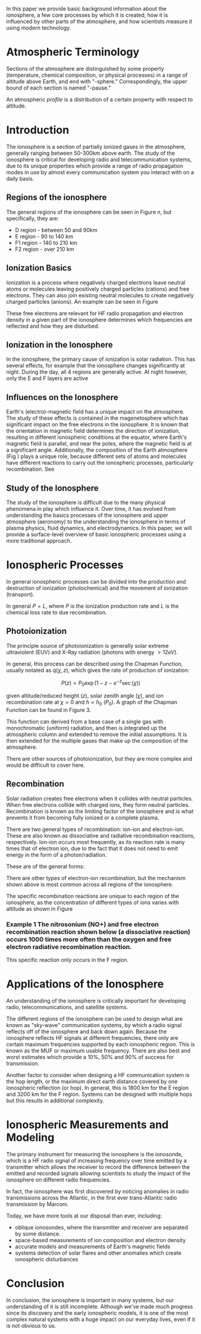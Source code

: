 In this paper we provide basic background information about the ionosphere, a few core processes by which it is created, how it is influenced by other parts of the atmosphere, and how scientists measure it using modern technology.


# Atmospheric Terminology

Sections of the atmosphere are distinguished by some property (temperature, chemical composition, or physical processes) in a range of altitude above Earth, and end with "-sphere." Correspondingly, the upper bound of each section is named "-pause."

An atmospheric *profile* is a distribution of a certain property with respect to altitude.

# Introduction

The ionosphere is a section of partially ionized gases in the atmosphere, generally ranging between 50-300km above earth. The study of the ionosphere is critical for developing radio and telecommunication systems, due to its unique properties which provide a range of radio propagation modes in use by almost every communication system you interact with on a daily basis.

## Regions of the ionosphere
The general regions of the ionosphere can be seen in Figure n, but specifically, they are:
- D region - between 50 and 90km
- E region - 90 to 140 km
- F1 region - 140 to 210 km
- F2 region - over 210 km


## Ionization Basics
Ionization is a process where negatively charged electrons leave neutral atoms or molecules leaving positively charged particles (cations) and free electrons. They can also join existing neutral molecules to create negatively charged particles (anions). An example can be seen in Figure 

These free electrons are relevant for HF radio propagation and electron density in a given part of the ionosphere determines which frequencies are reflected and how they are disturbed.

## Ionization in the Ionosphere
In the ionosphere, the primary cause of ionization is solar radiation. This has several effects, for example that the ionosphere changes significantly at night. During the day, all 4 regions are generally active. At night however, only the E and F layers are active


## Influences on the Ionosphere
Earth's (electro)-magnetic field has a unique impact on the atmosphere. The study of these effects is contained in the magenetosphere which has significant impact on the free electrons in the ionosphere. It is known that the orientation in magnetic field determines the direction of ionization, resulting in different ionospheric conditions at the equator, where Earth's magnetic field is parallel, and near the poles, where the magnetic field is at a significant angle. Additionally, the composition of the Earth atmosphere (Fig ) plays a unique role, because different sets of atoms and molecules have different reactions to carry out the ionospheric processes, particularly recombination. See 
 
## Study of the Ionosphere
The study of the ionosphere is difficult due to the many physical phenomena in play which influence it. Over time,  it has evolved from understanding the basics processes of the ionosphere and upper atmosphere (aeronomy) to the understanding the ionosphere in terms of plasma physics, fluid dynamics, and electrodynamics. In this paper, we will provide a surface-level overview of basic ionospheric processes using a more traditional approach.

# Ionospheric Processes

In general ionospheric processes can be divided into the production and destruction of ionization (photochemical) and the movement of ionization (transport).

In general $P = L$, where $P$ is the ionization production rate and $L$ is the chemical loss rate to due recombination.

## Photoionization
The principle source of photoionization is generally solar extreme ultraviolent (EUV) and X-Ray radiation (photons with energy $> 12 eV$).

In general, this process can be described using the Chapman Function, usually notated as $q(\chi, z)$, which gives the rate of production of ionization:

$$P(z) = P_0 \exp(1 - z - e^{-z} \sec(\chi))$$

given altitude/reduced height ($z$), solar zenith angle ($\chi$), and ion recombination rate at $\chi = 0$ and $h = h_0$ ($P_0$). A graph of the Chapman Function can be found in Figure 3.

This function can derived from a base case of a single gas with monochromatic (uniform) radiation, and then is integrated up the atmospheric column and extended to remove the initial assumptions. It is then extended for the multiple gases that make up the composition of the atmosphere.

There are other sources of photoionization, but they are more complex and would be difficult to cover here.

## Recombination
Solar radiation creates free electrons when it collides with neutral particles. When free electrons collide with charged ions, they form neutral particles. Recombination is known as the limiting factor of the ionosphere and is what prevents it from becoming fully ionized or a complete plasma.

There are two general types of recombination: ion-ion and electron-ion. These are also known as dissociative and radiative recombination reactions, respectively. Ion-ion occurs most frequently, as its reaction rate is many times that of electron ion, due to the fact that it does not need to emit energy in the form of a photon/radiation.

These are of the general forms:

There are other types of electron-ion recombination, but the   mechanism shown above is most common across all regions of the ionosphere.

The specific recombination reactions are unique to each region of the ionosphere, as the concentration of different types of ions varies with altitude as shown in Figure 

### Example 1 The nitrosonium (NO+) and free electron recombination reaction shown below (a dissociative reaction) occurs 1000 times more often than the oxygen and free electron radiative recombination reaction.

This specific reaction only occurs in the F region.

# Applications of the Ionosphere

An understanding of the ionosphere is critically important for developing radio, telecommunications, and satellite systems. 

The different regions of the ionosphere can be used to design what are known as "sky-wave" communication systems, by which a radio signal reflects off of the ionosphere and back down again. Because the ionosphere reflects HF signals at different frequencies, there only are certain maximum frequencies supported by each ionospheric region. This is known as the MUF or maximum usable frequency. There are also best and worst estimates which provide a 10%, 50% and 90% of success for transmission.

Another factor to consider when designing a HF communication system is the hop length, or the maximum direct earth distance covered by one ionospheric reflection (or hop). In general, this is 1800 km for the E region and 3200 km for the F region. Systems can be designed with multiple hops but this results in additional complexity.

# Ionospheric Measurements and Modeling

The primary instrument for measuring the ionosphere is the ionosonde, which is a HF radio signal of increasing frequency over time emitted by a transmitter which allows the receiver to record the difference between the emitted and recorded signals allowing scientists to study the impact of the ionosphere on different radio frequencies. 

In fact, the ionosphere was first discovered by noticing anomalies in radio transmissions across the Atlantic, in the first ever trans-Atlantic radio transmission by Marconi.

Today, we have more tools at our disposal than ever, including:

- oblique ionosondes, where the transmitter and receiver are separated by some distance. 
- space-based measurements of ion composition and electron density
- accurate models and measurements of Earth's magnetic fields
- systems detection of solar flares and other anomalies which create ionospheric disturbances


# Conclusion
In conclusion, the ionosphere is important in many systems, but our understanding of it is still incomplete. Although we've made much progress since its discovery and the early ionospheric models, it is one of the most complex natural systems with a huge impact on our everyday lives, even if it is not obvious to us.